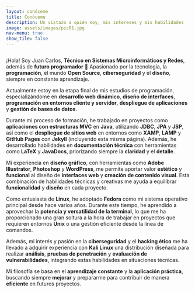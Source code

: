 ```yaml
---
layout: conóceme
title: Conóceme
description: Un vistazo a quién soy, mis intereses y mis habilidades
image: assets/images/pic01.jpg
nav-menu: true
show_tile: false
---
```

<div id="main">
  <section id="one">
    <div class="inner">
    <p><span class="image left"><img src="{% link assets/images/Yo.jpg %}" alt="" /></span>  
      <p>¡Hola! Soy Juan Carlos, <strong>Técnico en Sistemas Microinformáticos y Redes</strong>, además de <strong>futuro programador</strong> 🚀
        Apasionado por la tecnología, la <strong>programación</strong>, el mundo <strong>Open Source</strong>, <strong>ciberseguridad</strong> y el <strong>diseño</strong>, siempre en constante aprendizaje.
       <p>Actualmente estoy en la etapa final de mis estudios de programación, especializándome en <strong>desarrollo web dinámico</strong>, 
        <strong>diseño de interfaces</strong>, <strong>programación en entornos cliente y servidor</strong>, 
        <strong>despliegue de aplicaciones</strong> y <strong>gestión de bases de datos</strong>.
      </p>
      <p>
        Durante mi proceso de formación, he trabajado en proyectos como <strong>aplicaciones con estructuras MVC</strong> en <strong>Java</strong>, 
        utilizando <strong>JDBC</strong>, <strong>JPA</strong> y <strong>JSP</strong>, así como el <strong>despliegue de sitios web</strong> 
        en entornos como <strong>XAMP</strong>, <strong>LAMP</strong> y <strong>GitHub Pages</strong> con <strong>Jekyll</strong> 
        (incluyendo esta misma página). Además, he desarrollado habilidades en <strong>documentación técnica</strong> 
        con herramientas como <strong>LaTeX</strong> y <strong>JavaDocs</strong>, priorizando siempre la <strong>claridad</strong> y el <strong>detalle</strong>.
      </p>
      <p>
        Mi experiencia en <strong>diseño gráfico</strong>, con herramientas como <strong>Adobe Illustrator</strong>, 
        <strong>Photoshop</strong> y <strong>WordPress</strong>, me permite aportar valor <strong>estético</strong> y <strong>funcional</strong> 
        al diseño de <strong>interfaces web</strong> y <strong> creación de contenido visual</strong>. Esta combinación de habilidades técnicas y creativas
        me ayuda a equilibrar <strong>funcionalidad</strong> y <strong>diseño</strong> en cada proyecto.
      </p>
     <p>
        Como entusiasta de <strong>Linux</strong>, he adoptado <strong>Fedora</strong> como mi sistema operativo principal desde hace varios años. 
        Durante este tiempo, he aprendido a aprovechar la <strong>potencia y versatilidad de la terminal</strong>, lo que me ha proporcionado 
        una gran soltura a la hora de trabajar en proyectos que requieren entornos <strong>Unix</strong> o una gestión eficiente desde la línea de comandos.
        </p>
      <p>
        Además, mi interés y pasión en la <strong>ciberseguridad</strong> y el <strong>hacking ético</strong> me ha llevado a adquirir experiencia con <strong>Kali Linux</strong> una distribución diseñada para realizar <strong>análisis</strong>, <strong>pruebas de penetración</strong> y <strong>evaluación de vulnerabilidades</strong>, integrando estas habilidades en situaciones técnicas.
      </p>
      <p>
        Mi filosofía se basa en el <strong>aprendizaje constante</strong> y la <strong>aplicación práctica</strong>, 
        buscando siempre <strong>mejorar</strong> y prepararme para contribuir de manera <strong>eficiente</strong> en futuros proyectos.
      </p>
